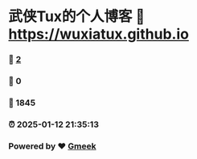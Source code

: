 # 武侠Tux的个人博客 :link: https://wuxiatux.github.io 
### :page_facing_up: [2](https://wuxiatux.github.io/tag.html) 
### :speech_balloon: 0 
### :hibiscus: 1845 
### :alarm_clock: 2025-01-12 21:35:13 
### Powered by :heart: [Gmeek](https://github.com/Meekdai/Gmeek)
